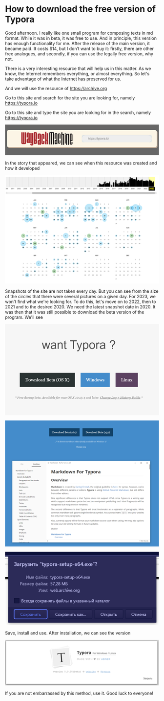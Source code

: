 # How to download the free version of Typora

Good afternoon. I really like one small program for composing texts in md format. While it was in beta, it was free to use. And in principle, this version has enough functionality for me. After the release of the main version, it became paid. It costs $14, but I don’t want to buy it: firstly, there are other free analogues, and secondly, if you can use the legally free version, why not.

There is a very interesting resource that will help us in this matter. As we know, the Internet remembers everything, or almost everything. So let's take advantage of what the Internet has preserved for us.

And we will use the resource of https://archive.org

Go to this site and search for the site you are looking for, namely https://typora.io

Go to this site and type the site you are looking for in the search, namely https://typora.io

![image-20231031135934009](./README.assets/image-20231031135934009.png)

In the story that appeared, we can see when this resource was created and how it developed

![image-20231031140048926](./README.assets/image-20231031140048926.png)

Snapshots of the site are not taken every day. But you can see from the size of the circles that there were several pictures on a given day. For 2023, we won't find what we're looking for. To do this, let's move on to 2022, then to 2021 and to the desired 2020. We need the latest snapshot date in 2020. It was then that it was still possible to download the beta version of the program. We'll see

![image-20231031140541137](./README.assets/image-20231031140541137.png)



![image-20231031140600358](./README.assets/image-20231031140600358.png)

![image-20231031140618147](./README.assets/image-20231031140618147.png)

Save, install and use. After installation, we can see the version

![image-20231031141124737](./README.assets/image-20231031141124737.png)

If you are not embarrassed by this method, use it. Good luck to everyone!

